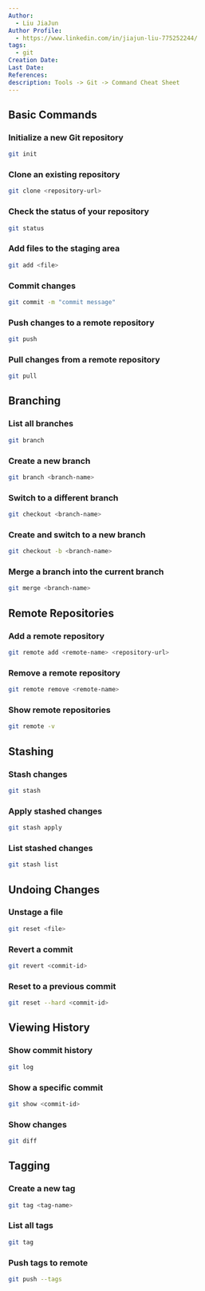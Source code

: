 ```yaml
---
Author:
  - Liu JiaJun
Author Profile:
  - https://www.linkedin.com/in/jiajun-liu-775252244/
tags: 
  - git
Creation Date: 
Last Date: 
References: 
description: Tools -> Git -> Command Cheat Sheet
---
```


## Basic Commands

### Initialize a new Git repository
```sh
git init
```

### Clone an existing repository
```sh
git clone <repository-url>
```

### Check the status of your repository
```sh
git status
```

### Add files to the staging area
```sh
git add <file>
```

### Commit changes
```sh
git commit -m "commit message"
```

### Push changes to a remote repository
```sh
git push
```

### Pull changes from a remote repository
```sh
git pull
```

## Branching

### List all branches
```sh
git branch
```

### Create a new branch
```sh
git branch <branch-name>
```

### Switch to a different branch
```sh
git checkout <branch-name>
```

### Create and switch to a new branch
```sh
git checkout -b <branch-name>
```

### Merge a branch into the current branch
```sh
git merge <branch-name>
```

## Remote Repositories

### Add a remote repository
```sh
git remote add <remote-name> <repository-url>
```

### Remove a remote repository
```sh
git remote remove <remote-name>
```

### Show remote repositories
```sh
git remote -v
```

## Stashing

### Stash changes
```sh
git stash
```

### Apply stashed changes
```sh
git stash apply
```

### List stashed changes
```sh
git stash list
```

## Undoing Changes

### Unstage a file
```sh
git reset <file>
```

### Revert a commit
```sh
git revert <commit-id>
```

### Reset to a previous commit
```sh
git reset --hard <commit-id>
```

## Viewing History

### Show commit history
```sh
git log
```

### Show a specific commit
```sh
git show <commit-id>
```

### Show changes
```sh
git diff
```

## Tagging

### Create a new tag
```sh
git tag <tag-name>
```

### List all tags
```sh
git tag
```

### Push tags to remote
```sh
git push --tags
```